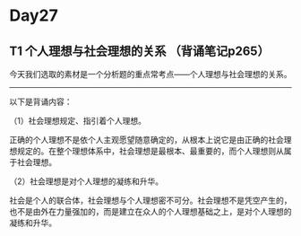 # Day27
## T1  个人理想与社会理想的关系 （背诵笔记p265）
今天我们选取的素材是一个分析题的重点常考点——个人理想与社会理想的关系。

---
以下是背诵内容：

（1）社会理想规定、指引着个人理想。

正确的个人理想不是依个人主观愿望随意确定的，从根本上说它是由正确的社会理想规定的。在整个理想体系中，社会理想是最根本、最重要的，而个人理想则从属于社会理想。


（2）社会理想是对个人理想的凝练和升华。

社会是个人的联合体，社会理想与个人理想密不可分。社会理想不是凭空产生的，也不是由外在力量强加的，而是建立在众人的个人理想基础之上，是对个人理想的凝练和升华。


